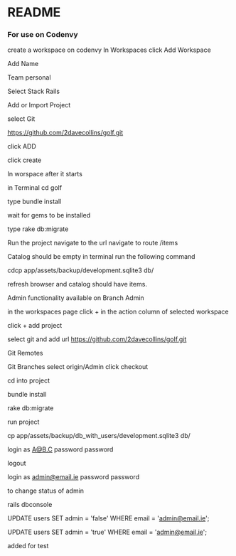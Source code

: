 # README
###  For use on Codenvy

create a workspace on codenvy
In Workspaces click Add Workspace

Add Name

Team personal

Select Stack Rails

Add or Import Project

select Git

https://github.com/2davecollins/golf.git

click ADD

click create

In worspace after it starts

in Terminal cd golf

type bundle install

wait for gems to be installed

type rake db:migrate

Run the project navigate to the url
navigate to route /items

Catalog should be empty
in terminal run the following command

cdcp app/assets/backup/development.sqlite3 db/

refresh browser and catalog should have items.

Admin functionality available on Branch Admin

in the workspaces page click + in the action column of selected workspace

click + add project

select git and add url https://github.com/2davecollins/golf.git

Git Remotes

Git Branches select origin/Admin
click checkout


cd into project

bundle install

rake db:migrate

run project

cp app/assets/backup/db_with_users/development.sqlite3 db/

login as A@B.C password password

logout

login as admin@email.ie password password

to change status of admin

rails dbconsole

UPDATE users SET admin = 'false' WHERE email = 'admin@email.ie';

UPDATE users SET admin = 'true' WHERE email = 'admin@email.ie';

added for test